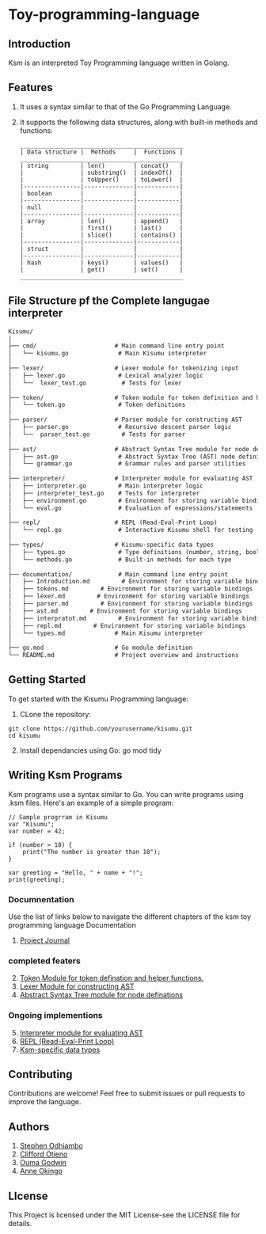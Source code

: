 # Toy-programming-language 

## Introduction
Ksm is an interpreted Toy Programming language written in Golang.

## Features
1. It uses a syntax similar to that of the Go Programming Language.
2. It supports the following data structures, along with built-in methods and functions:

    ```
    ______________________________________________
    | Data structure |  Methods     |  Functions |
    ______________________________________________
    | string         | len()        | concat()   |
    |                | substring()  | indexOf()  |
    |                | toUpper()    | toLower()  |
    |----------------|--------------|------------|
    | boolean        |              |            |
    |----------------|--------------|------------|
    | null           |              |            |
    |----------------|--------------|------------|
    | array          | len()        | append()   |
    |                | first()      | last()     |
    |                | slice()      | contains() |
    |----------------|--------------|------------|
    | struct         |              |            |
    |----------------|--------------|------------|
    | hash           | keys()       | values()   |
    |                | get()        | set()      |
    ______________________________________________
    ```

## File Structure pf the Complete langugae interpreter

```markdown
Kisumu/
│
├── cmd/                      # Main command line entry point
│   └── kisumu.go              # Main Kisumu interpreter
│
├── lexer/                    # Lexer module for tokenizing input
│   ├── lexer.go               # Lexical analyzer logic
│   └──  lexer_test.go          # Tests for lexer 
│
├── token/                    # Token module for token definition and helper functions
│   └── token.go               # Token definitions
│
├── parser/                   # Parser module for constructing AST
│   ├── parser.go              # Recursive descent parser logic
│   └──  parser_test.go         # Tests for parser
│
├── ast/                      # Abstract Syntax Tree module for node definitions
│   ├── ast.go                 # Abstract Syntax Tree (AST) node definitions
│   └── grammar.go             # Grammar rules and parser utilities
│
├── interpreter/              # Interpreter module for evaluating AST
│   ├── interpreter.go         # Main interpreter logic
│   ├── interpreter_test.go    # Tests for interpreter
│   ├── environment.go         # Environment for storing variable bindings
│   └── eval.go                # Evaluation of expressions/statements
│
├── repl/                     # REPL (Read-Eval-Print Loop)
│   └── repl.go                # Interactive Kisumu shell for testing
│
├── types/                    # Kisumu-specific data types
│   ├── types.go               # Type definitions (number, string, boolean, etc.)
│   └── methods.go             # Built-in methods for each type
│
├── documentation/             # Main command line entry point
│   ├── Introduction.md         # Environment for storing variable bindings
│   ├── tokens.md         # Environment for storing variable bindings
│   ├── lexer.md         # Environment for storing variable bindings
│   ├── parser.md         # Environment for storing variable bindings
│   ├── ast.md         # Environment for storing variable bindings
│   ├── interpratot.md         # Environment for storing variable bindings
│   ├── repl.md         # Environment for storing variable bindings
│   └── types.md              # Main Kisumu interpreter
│
├── go.mod                    # Go module definition
└── README.md                 # Project overview and instructions

```
## Getting Started 
To get started with the Kisumu Programming language:
1. CLone the repository:
```
git clone https://github.com/yourusername/kisumu.git
cd kisumu
```
2. Install dependancies using Go:
go mod tidy

## Writing Ksm Programs
Ksm programs use a syntax similar to Go. You can write programs using .ksm files. Here's an example of a simple program:
```
// Sample progrram in Kisumu 
var "Kisumu";
var number = 42;

if (number > 10) {
    print("The number is greater than 10");
}

var greeting = "Hello, " + name + "!";
print(greeting);
```

### Documnentation
Use the list of links below to navigate the different chapters of the ksm toy programming language Documentation
1. [Project Journal](/documentation/introduction.md)

### completed featers
2. [Token Module for token defination and helper functions.]()
3. [Lexer Module for constructing AST]()
4. [Abstract Syntax Tree module for node definations]()

### Ongoing implementions
5. [Interpreter module for evaluating AST]()
6. [REPL (Read-Eval-Print Loop)]()
7. [Ksm-specific data types]() 


## Contributing
Contributions are welcome! Feel free to submit issues  or pull requests to improve the language.

## Authors
1. [Stephen Odhiambo]()
2. [Clifford Otieno]()
3. [Ouma Godwin]()
4. [Anne Okingo]()

## LIcense
This Project is licensed under the MIT License-see the LICENSE file for details.
